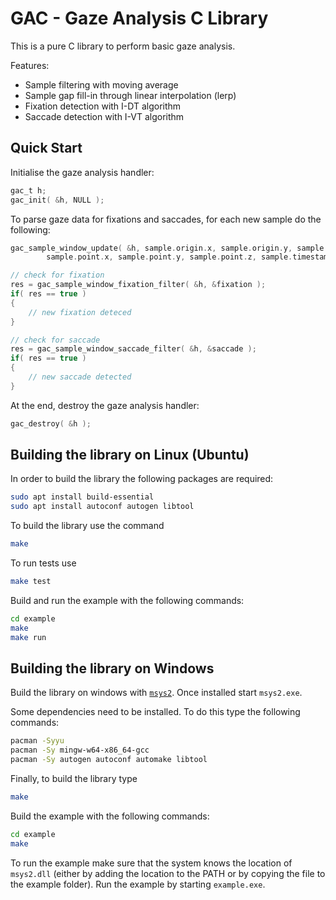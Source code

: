 # GAC - Gaze Analysis C Library

This is a pure C library to perform basic gaze analysis.

Features:
- Sample filtering with moving average
- Sample gap fill-in through linear interpolation (lerp)
- Fixation detection with I-DT algorithm
- Saccade detection with I-VT algorithm

## Quick Start

Initialise the gaze analysis handler:

```c
gac_t h;
gac_init( &h, NULL );
```

To parse gaze data for fixations and saccades, for each new sample do the following:

```c
gac_sample_window_update( &h, sample.origin.x, sample.origin.y, sample.oridin.z,
        sample.point.x, sample.point.y, sample.point.z, sample.timestamp );

// check for fixation
res = gac_sample_window_fixation_filter( &h, &fixation );
if( res == true )
{
    // new fixation deteced
}

// check for saccade
res = gac_sample_window_saccade_filter( &h, &saccade );
if( res == true )
{
    // new saccade detected
}
```

At the end, destroy the gaze analysis handler:
```c
gac_destroy( &h );
```

## Building the library on Linux (Ubuntu)

In order to build the library the following packages are required:

```sh
sudo apt install build-essential
sudo apt install autoconf autogen libtool
```

To build the library use the command

```sh
make
```

To run tests use

```sh
make test
```

Build and run the example with the following commands:

```sh
cd example
make
make run
```

## Building the library on Windows

Build the library on windows with [`msys2`](https://www.msys2.org/).
Once installed start `msys2.exe`.

Some dependencies need to be installed.
To do this type the following commands:

```sh
pacman -Syyu
pacman -Sy mingw-w64-x86_64-gcc
pacman -Sy autogen autoconf automake libtool
```

Finally, to build the library type

```sh
make
```

Build the example with the following commands:

```sh
cd example
make
```

To run the example make sure that the system knows the location of `msys2.dll` (either by adding the location to the PATH or by copying the file to the example folder).
Run the example by starting `example.exe`.

